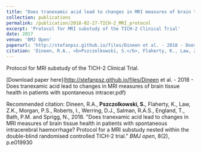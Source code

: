 ```yaml
---
title: "Does tranexamic acid lead to changes in MRI measures of brain tissue health in patients with spontaneous intracerebral haemorrhage? Protocol for a MRI substudy nested within the double-blind randomised controlled TICH-2 trial"
collection: publications
permalink: /publication/2018-02-27-TICH-2_MRI_protocol
excerpt: 'Protocol for MRI substudy of the TICH-2 Clinical Trial'
date: 2017
venue: 'BMJ Open'
paperurl: 'http://stefanpsz.github.io/files/Dineen et al. - 2018 - Does tranexamic acid lead to changes in MRI measures of brain tissue health in patients with spontaneous intracer.pdf'
citation: 'Dineen, R.A., <b>Pszczolkowski, S.</b>, Flaherty, K., Law, Z.K., Morgan, P.S., Roberts, I., Werring, D.J., Salman, R.A.S., England, T., Bath, P.M. and Sprigg, N., 2018. &quot;Does tranexamic acid lead to changes in MRI measures of brain tissue health in patients with spontaneous intracerebral haemorrhage? Protocol for a MRI substudy nested within the double-blind randomised controlled TICH-2 trial.&quot; <i>BMJ open</i>, 8(2), p.e019930'
---
```

Protocol for MRI substudy of the TICH-2 Clinical Trial.

[Download paper here](http://stefanpsz.github.io/files/Dineen et al. - 2018 - Does tranexamic acid lead to changes in MRI measures of brain tissue health in patients with spontaneous intracer.pdf)

Recommended citation: Dineen, R.A., <b>Pszczolkowski, S.</b>, Flaherty, K., Law, Z.K., Morgan, P.S., Roberts, I., Werring, D.J., Salman, R.A.S., England, T., Bath, P.M. and Sprigg, N., 2018. "Does tranexamic acid lead to changes in MRI measures of brain tissue health in patients with spontaneous intracerebral haemorrhage? Protocol for a MRI substudy nested within the double-blind randomised controlled TICH-2 trial." <i>BMJ open</i>, 8(2), p.e019930